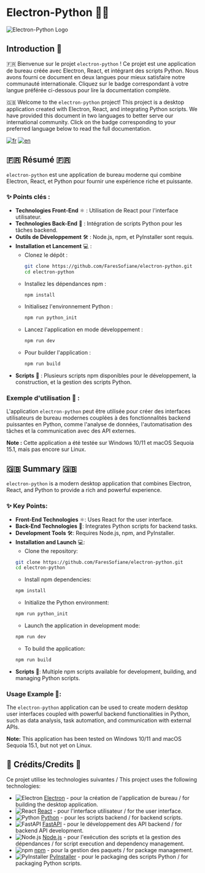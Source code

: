 # Electron-Python 🚀🐍

![Electron-Python Logo](https://via.placeholder.com/150)

## Introduction 📖

🇫🇷 Bienvenue sur le projet `electron-python` ! Ce projet est une application de bureau créée avec Electron, React, et intégrant des scripts Python. Nous avons fourni ce document en deux langues pour mieux satisfaire notre communauté internationale. Cliquez sur le badge correspondant à votre langue préférée ci-dessous pour lire la documentation complète.

🇬🇧 Welcome to the `electron-python` project! This project is a desktop application created with Electron, React, and integrating Python scripts. We have provided this document in two languages to better serve our international community. Click on the badge corresponding to your preferred language below to read the full documentation.

[![fr](https://img.shields.io/badge/Langue-Français%20🇫🇷-blue)](https://github.com/faressofiane/electron-python/blob/main/READMEFR.md) [![en](https://img.shields.io/badge/Language-English%20🇬🇧-red)](https://github.com/faressofiane/electron-python/blob/main/README.en.md)

## 🇫🇷 Résumé 🇫🇷

`electron-python` est une application de bureau moderne qui combine Electron, React, et Python pour fournir une expérience riche et puissante.

### ✨ Points clés :
- **Technologies Front-End** ⚛️ : Utilisation de React pour l'interface utilisateur.
- **Technologies Back-End** 🐍 : Intégration de scripts Python pour les tâches backend.
- **Outils de Développement** 🛠️ : Node.js, npm, et PyInstaller sont requis.
- **Installation et Lancement** 💻 :
  - Clonez le dépôt :
    ```sh
    git clone https://github.com/FaresSofiane/electron-python.git
    cd electron-python
    ```
  - Installez les dépendances npm :
    ```sh
    npm install
    ```
  - Initialisez l'environnement Python :
    ```sh
    npm run python_init
    ```
  - Lancez l'application en mode développement :
    ```sh
    npm run dev
    ```
  - Pour builder l'application :
    ```sh
    npm run build
    ```
- **Scripts** 📜 : Plusieurs scripts npm disponibles pour le développement, la construction, et la gestion des scripts Python.

### Exemple d'utilisation 📸 :
L'application `electron-python` peut être utilisée pour créer des interfaces utilisateurs de bureau modernes couplées à des fonctionnalités backend puissantes en Python, comme l'analyse de données, l'automatisation des tâches et la communication avec des API externes.

**Note :** Cette application a été testée sur Windows 10/11 et macOS Sequoia 15.1, mais pas encore sur Linux.

## 🇬🇧 Summary 🇬🇧

`electron-python` is a modern desktop application that combines Electron, React, and Python to provide a rich and powerful experience.

### ✨ Key Points:
- **Front-End Technologies** ⚛️: Uses React for the user interface.
- **Back-End Technologies** 🐍: Integrates Python scripts for backend tasks.
- **Development Tools** 🛠️: Requires Node.js, npm, and PyInstaller.
- **Installation and Launch** 💻:
   - Clone the repository:
    ```sh
    git clone https://github.com/FaresSofiane/electron-python.git
    cd electron-python
    ```
   - Install npm dependencies:
    ```sh
    npm install
    ```
   - Initialize the Python environment:
    ```sh
    npm run python_init
    ```
   - Launch the application in development mode:
    ```sh
    npm run dev
    ```
   - To build the application:
    ```sh
    npm run build
    ```
- **Scripts** 📜: Multiple npm scripts available for development, building, and managing Python scripts.

### Usage Example 📸:
The `electron-python` application can be used to create modern desktop user interfaces coupled with powerful backend functionalities in Python, such as data analysis, task automation, and communication with external APIs.

**Note:** This application has been tested on Windows 10/11 and macOS Sequoia 15.1, but not yet on Linux.

## 📜 Crédits/Credits 👏

Ce projet utilise les technologies suivantes / This project uses the following technologies:

- ![Electron](https://img.shields.io/badge/-Electron-47848F?logo=electron&logoColor=white) [Electron](https://www.electronjs.org/) - pour la création de l'application de bureau / for building the desktop application.
- ![React](https://img.shields.io/badge/-React-61DAFB?logo=react&logoColor=white) [React](https://reactjs.org/) - pour l'interface utilisateur / for the user interface.
- ![Python](https://img.shields.io/badge/-Python-3776AB?logo=python&logoColor=white) [Python](https://www.python.org/) - pour les scripts backend / for backend scripts.
- ![FastAPI](https://img.shields.io/badge/-FastAPI-009688?logo=fastapi&logoColor=white) [FastAPI](https://fastapi.tiangolo.com/) - pour le développement des API backend / for backend API development.
- ![Node.js](https://img.shields.io/badge/-Node.js-339933?logo=node.js&logoColor=white) [Node.js](https://nodejs.org/) - pour l'exécution des scripts et la gestion des dépendances / for script execution and dependency management.
- ![npm](https://img.shields.io/badge/-npm-CB3837?logo=npm&logoColor=white) [npm](https://www.npmjs.com/) - pour la gestion des paquets / for package management.
- ![PyInstaller](https://img.shields.io/badge/-PyInstaller-3776AB?logo=python&logoColor=white) [PyInstaller](http://www.pyinstaller.org/) - pour le packaging des scripts Python / for packaging Python scripts.